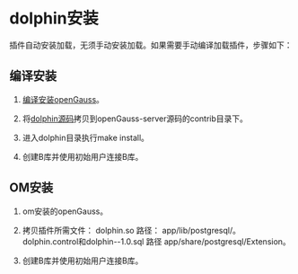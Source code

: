 # dolphin安装

插件自动安装加载，无须手动安装加载。如果需要手动编译加载插件，步骤如下：
    
## 编译安装

1. [编译安装openGauss](https://gitcode.com/opengauss/openGauss-server/tree/5.0.0/#%E7%BC%96%E8%AF%91)。

2. 将[dolphin源码](https://gitcode.com/opengauss/Plugin/tree/5.0.0/contrib/dolphin)拷贝到openGauss-server源码的contrib目录下。

3. 进入dolphin目录执行make install。

4. 创建B库并使用初始用户连接B库。

## OM安装

1. om安装的openGauss。

2. 拷贝插件所需文件：
        dolphin.so 路径： app/lib/postgresql/。
        dolphin.control和dolphin--1.0.sql 路径 app/share/postgresql/Extension。

3. 创建B库并使用初始用户连接B库。